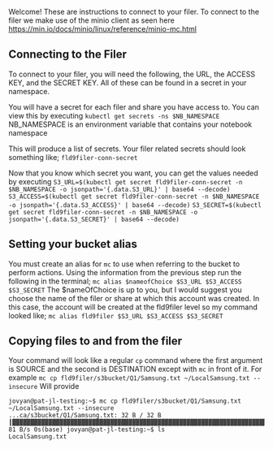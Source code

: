 Welcome! These are instructions to connect to your filer.
To connect to the filer we make use of the minio client as seen here https://min.io/docs/minio/linux/reference/minio-mc.html

## Connecting to the Filer
To connect to your filer, you will need the following, the URL, the ACCESS KEY, and the SECRET KEY. All of these can be found in a secret in your namespace.

You will have a secret for each filer and share you have access to. You can view this by executing `kubectl get secrets -ns $NB_NAMESPACE`
NB_NAMESPACE is an environment variable that contains your notebook namespace

This will produce a list of secrets. Your filer related secrets should look something like;
`fld9filer-conn-secret`

Now that you know which secret you want, you can get the values needed by executing
`S3_URL=$(kubectl get secret fld9filer-conn-secret -n $NB_NAMESPACE -o jsonpath='{.data.S3_URL}' | base64 --decode)`
`S3_ACCESS=$(kubectl get secret fld9filer-conn-secret -n $NB_NAMESPACE -o jsonpath='{.data.S3_ACCESS}' | base64 --decode)`
`S3_SECRET=$(kubectl get secret fld9filer-conn-secret -n $NB_NAMESPACE -o jsonpath='{.data.S3_SECRET}' | base64 --decode)`

## Setting your bucket alias
You must create an alias for `mc` to use when referring to the bucket to perform actions.
Using the information from the previous step run the following in the terminal;
`mc alias $nameofChoice $S3_URL $S3_ACCESS $S3_SECRET` The $nameOfChoice is up to you, but I would suggest you choose the name of the filer or share at which this account was created.
In this case, the account will be created at the fld9filer level so my command looked like;
`mc alias fld9filer $S3_URL $S3_ACCESS $S3_SECRET`


## Copying files to and from the filer
Your command will look like a regular `cp` command where the first argument is SOURCE and the second is DESTINATION except with `mc` in front of it.
For example
`mc cp fld9filer/s3bucket/Q1/Samsung.txt ~/LocalSamsung.txt --insecure`
Will provide
```
jovyan@pat-jl-testing:~$ mc cp fld9filer/s3bucket/Q1/Samsung.txt ~/LocalSamsung.txt --insecure
...ca/s3bucket/Q1/Samsung.txt: 32 B / 32 B ┃▓▓▓▓▓▓▓▓▓▓▓▓▓▓▓▓▓▓▓▓▓▓▓▓▓▓▓▓▓▓▓▓▓▓▓▓▓▓▓▓▓▓▓▓▓▓▓▓▓▓▓▓▓▓▓▓▓▓▓▓▓▓▓▓▓▓▓▓▓▓▓▓▓▓▓▓▓▓▓▓▓▓▓▓▓▓▓▓▓▓▓▓▓▓▓▓▓▓▓▓▓▓▓▓▓▓▓▓▓▓▓▓▓▓▓▓▓┃ 81 B/s 0s(base) jovyan@pat-jl-testing:~$ ls
LocalSamsung.txt  
```